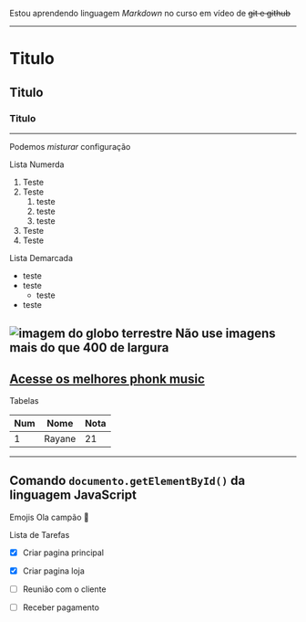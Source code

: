 Estou aprendendo linguagem _Markdown_ no curso em vídeo de ~~git e github~~
***
# Titulo
## Titulo
### Titulo
---

Podemos _*misturar*_ configuração

Lista Numerda
1. Teste
2. Teste
   1. teste
   2. teste
   3. teste
4. Teste
5. Teste

Lista Demarcada 
* teste
* teste
   * teste
* teste

![imagem do globo terrestre](https://user-images.githubusercontent.com/68753193/236027286-6bf3ccd4-75ee-42e6-b626-869d1d3d64c7.png)
**Não use imagens mais do que 400 de largura**
---

[Acesse os melhores phonk music](https://youtu.be/KZvVWnRUrkU)
---
Tabelas

Num | Nome | Nota 
---|---|---
1|Rayane| 21

---
Comando
`documento.getElementById()` da linguagem JavaScript
---

Emojis
Ola campão :1st_place_medal: 

Lista de Tarefas
- [x] Criar pagina principal
- [x] Criar pagina loja
- [ ] Reunião com o cliente
- [ ] Receber pagamento


